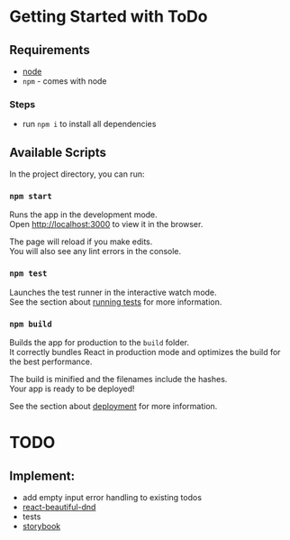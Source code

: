 # Getting Started with ToDo

## Requirements

- [node](https://nodejs.org/en/)
- `npm` - comes with node

### Steps
- run `npm i` to install all dependencies

## Available Scripts

In the project directory, you can run:

### `npm start`

Runs the app in the development mode.\
Open [http://localhost:3000](http://localhost:3000) to view it in the browser.

The page will reload if you make edits.\
You will also see any lint errors in the console.

### `npm test`

Launches the test runner in the interactive watch mode.\
See the section about [running tests](https://facebook.github.io/create-react-app/docs/running-tests) for more information.

### `npm build`

Builds the app for production to the `build` folder.\
It correctly bundles React in production mode and optimizes the build for the best performance.

The build is minified and the filenames include the hashes.\
Your app is ready to be deployed!

See the section about [deployment](https://facebook.github.io/create-react-app/docs/deployment) for more information.


# TODO
## Implement: 

- add empty input error handling to existing todos
- [react-beautiful-dnd](https://github.com/atlassian/react-beautiful-dnd)
- tests
- [storybook](https://storybook.js.org/)


